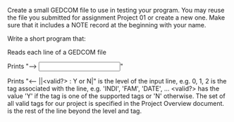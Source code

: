 Create a small GEDCOM file to use in testing your program. You may reuse the file you submitted for assignment Project 01 or create a new one. Make sure that it includes a NOTE record at the beginning with your name.

Write a short program that:

Reads each line of a GEDCOM file

Prints "--> <input line>"

Prints "<-- <level>|<tag>|<valid?> : Y or N|<arguments>"
<level> is the level of the input line, e.g. 0, 1, 2
<tag> is the tag associated with the line, e.g. 'INDI', 'FAM', 'DATE', ...
<valid?> has the value 'Y' if the tag is one of the supported tags or 'N' otherwise.  The set of all valid tags for our project is specified in the Project Overview document.
<arguments> is the rest of the line beyond the level and tag.